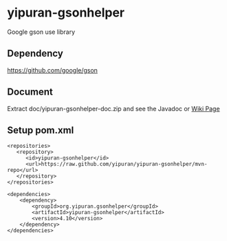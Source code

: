 # yipuran-gsonhelper
Google gson use library

## Dependency
https://github.com/google/gson


## Document
Extract doc/yipuran-gsonhelper-doc.zip and see the Javadoc
or [Wiki Page](../../wiki)

## Setup pom.xml
```
<repositories>
   <repository>
      <id>yipuran-gsonhelper</id>
      <url>https://raw.github.com/yipuran/yipuran-gsonhelper/mvn-repo</url>
   </repository>
</repositories>

<dependencies>
    <dependency>
        <groupId>org.yipuran.gsonhelper</groupId>
        <artifactId>yipuran-gsonhelper</artifactId>
        <version>4.10</version>
    </dependency>
</dependencies>
```
